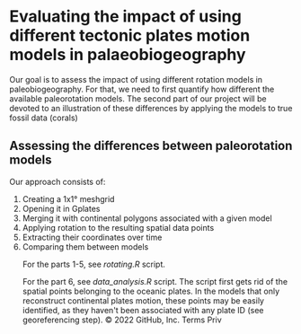 # Evaluating the impact of using different tectonic plates motion models in palaeobiogeography

Our goal is to assess the impact of using different rotation models in paleobiogeography. For that, we need to first quantify how different the available paleorotation models. The second part of our project will be devoted to an illustration of these differences by applying the models to true fossil data (corals)

## Assessing the differences between paleorotation models

Our approach consists of:
<ol>
  <li> Creating a 1x1° meshgrid
  <li> Opening it in Gplates
  <li> Merging it with continental polygons associated with a given model
  <li> Applying rotation to the resulting spatial data points
  <li> Extracting their coordinates over time
  <li> Comparing them between models
  
For the parts 1-5, see *rotating.R* script.

For the part 6, see *data_analysis.R* script. The script first gets rid of the spatial points belonging to the oceanic plates. In the models that only reconstruct continental plates motion, these points may be easily identified, as they haven't been associated with any plate ID (see georeferencing step).
© 2022 GitHub, Inc.
Terms
Priv
